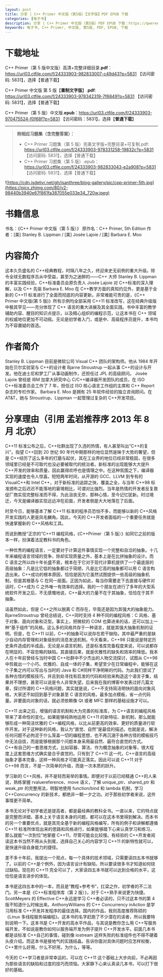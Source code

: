 ```yaml
---
layout: post
title: 分享 | C++ Primer 中文版（第5版）【文字版】PDF EPUB 下载
categories: [电子书]
description: 分享 | C++ Primer 中文版（第5版）PDF EPUB 下载：https://qweree.cn/index.php/142/
keywords: 电子书, C++ Primer, 中文版, 第5版, PDF, EPUB, 下载
---
```


# 下载地址

<!--
C++ Primer（第 5 版）中文版.**pdf**：<https://url03.ctfile.com/f/24333903-723057399-787615?p=5831> 【访问密码：5831】，选择【**普通下载**】
-->

C++ Primer（第 5 版中文版）高清+完整详细目录.**pdf**：<https://url03.ctfile.com/f/24333903-982833007-c49d43?p=5831> 【访问密码: 5831】，选择【普通下载】

C++ Primer 中文版 第 5 版【**重制文字版**】.**pdf**: <https://url03.ctfile.com/f/24333903-978342319-7f6849?p=5831> 【访问密码: 5831】，选择【普通下载】

C++ Primer（第 5 版）中文版.**epub**：<https://url03.ctfile.com/f/24333903-970475524-f0f68f?p=5831> 【访问密码：5831】，选择【**普通下载**】

---

> **附相应习题集（含完整答案）：**
>
> - C++ Primer 习题集（第 5 版）完美文字版+完整目录+可复制.pdf: <https://url03.ctfile.com/f/24333903-978331258-19832c?p=5831> 【访问密码: 5831】，选择【普通下载】
> - C++ Primer 习题集（第 5 版）.epub：<https://url03.ctfile.com/f/24333903-982833043-e2a908?p=5831> 【访问密码: 5831】，选择【普通下载】

![https://cdn.jsdelivr.net/gh/isanthree/blog-gallery/pic/cpp-primer-5th.jpg](https://picx.zhimg.com/80/v2-98440b3940e67f861fa387055e033e34_720w.jpeg)

# 书籍信息

书名：《C++ Primer 中文版（第 5 版）》
原作名：C++ Primer, 5th Edition
作者：[美] Stanley B. Lippman / [美] Josée Lajoie / [美] Barbara E. Moo

# 内容简介

这本久负盛名的 C++经典教程，时隔八年之久，终迎来史无前例的重大升级。除令全球无数程序员从中受益，甚至为之迷醉的——C++ 大师 Stanley B. Lippman 的丰富实践经验，C++标准委员会原负责人 Josée Lajoie 对 C++标准的深入理解，以及 C++ 先驱 Barbara E. Moo 在 C++教学方面的真知灼见外，更是基于全新的 C++11 标准进行了全面而彻底的内容更新。非常难能可贵的是，《C++ Primer 中文版(第 5 版)》所有示例均全部采用 C++11 标准改写，这在经典升级版中极其罕见——充分体现了 C++ 语言的重大进展及其全面实践。书中丰富的教学辅助内容、醒目的知识点提示，以及精心组织的编程示范，让这本书在 C++ 领域的权威地位更加不可动摇。无论是初学者入门，或是中、高级程序员提升，本书均为不容置疑的首选。

# 作者简介

Stanley B. Lippman 目前是微软公司 Visual C++ 团队的架构师。他从 1984 年开始在贝尔实验室与 C++的设计者 Bjarne Stroustrup 一起从事 C++的设计与开发。他在迪士尼和梦工厂从事动画制作，还担任过 JPL 的高级顾问。
Josée Lajoie 曾经是 IBM 加拿大研究中心 C/C++编译器开发团队的成员，在 ISO C++标准委员会工作了 7 年，担任过 ISO 核心语言工作组的主席和 C++ Report 杂志的专栏作家。
Barbara E. Moo 是拥有 25 年软件经验的独立咨询顾问。在 AT&T，她与 Stroustrup、Lippman 一起管理过复杂的 C++开发项目。

# 分享理由（引用 孟岩推荐序 2013 年 8 月 北京）

C++11 标准公布之后，C++社群出现了久违的热情，有人甚至叫出“C++的复兴”。指望 C++回到 20 世纪 90 年代中期那样的地位显然是昧于大势的奢望，但是 C++经历了这么多年的打磨与起伏，其在工业界的地位已经非常稳固，在很多领域里已经是不可取代也没必要被取代的统治者。新标准的出现能够大大提升 C++开发的效率和质量，因此赢得欢呼也是情理之中。在这种氛围之下，编译器实现的速度也令人惊喜。短短两年时间，从开源的 GCC、LLVM 到专有的 VisualC++和 Intel C++，对于新标准的追踪之快，覆盖之全，与当年 C++98 标准颁布之后迟迟不能落地的窘境相比，可谓对比强烈。当年是热情的开发者反复敦促厂商实现完整标准而不得，为此沮丧无奈，那种心情，至今记忆犹新。时过境迁，今天是编译器实现远远冲在前面，开发者倒是大大地落在了后面。

时至今日，能够基本了解 C++11 标准的程序员恐怕不多，而能够以新的 C++风格开发实践的人更是凤毛麟角。因此，今天的 C++开发者面临的一个重要任务就是快速掌握新的 C++风格和工具。

而说到教授“正宗的”C++11 编程风格，《C++Primer（第 5 版）》如同它之前的版本一样，扮演着法定教科书的角色。

一种优秀的编程语言，一定要对于计算这件事情实现一个完整和自洽的抽象。十几年来编程语言领域的竞争，除却实现质量之外，基本上是在比拼抽象的设计。而 C 语言之所以四十年长盛不衰，根本在于它对于现代计算机提供了一个最底层的高级抽象：凡是比它低的抽象都过于简陋，凡是比它高的抽象都可以用 C 语言构造出来。C++成功的根本原因，恰恰是因为它虽然试图提供一些高级的抽象机制，但是其根基与 C 在同一层面。正因为如此，每当你需要走下去直接与硬件对话时，C++成为 C 之外唯一有效率的选择。我的一个朋友在进行了多年的大型系统软件开发之后，不无感慨地说，C++最大的力量不在于其抽象，恰恰在于其不抽象。

话虽然如此，但是 C++之所以脱离 C 而存在，毕竟还是因为其强大的抽象能力。BjarneStroustrup 曾经总结说，C++同时支持 4 种不同的编程风格：C 风格、基于对象、面向对象和泛型。事实上，把微软的 COM 也算进来的话，还可以加上一种“基于组件”的风格。这么多的风格共存于一种语言，就是其强大抽象机制的证明。但是，在 C++11 以前，C++的抽象可以说存在若干缺陷，其中最严重的是缺少自动内存管理和对象级别的消息发送机制。今天看来，C++98 只能说是特定历史条件造成的半成品，无论是从语言机制，还是标准库完备程度来说，可以说都存在明显的、不容忽略的缺陷。其直接后果，就是优雅性的缺失和效率的降低。我本人在十年前曾经与当时中国 C++社群中不少杰出的人物交流探讨，试图从 C++98 中剪裁出一个小巧、优雅的、自成一体的子集，希望至少在日常编程中，能够在这个子集之内可以写出与当时的 Java 和 C#同样干净明晰的代码。为此我们尝试了各种古怪的模板技巧，并且到处寻找有启发的代码和经验来构造这个语言子集，结果并不理想，甚至可以说是令人非常失望。后来我在我的博客中发表过好几篇文章，探讨所谓的 C++风格问题，其实就是说，C++不支持简洁明快的面向对象风格，大家还不如回到基于对象甚至 C 语言的风格，最多加点模板，省一点代码量。非要面向对象的话，就必须依赖像 Qt 或者 MFC 那样的基础设施才可以。

C++11 出来之后，增强的语言机制和大为完善的标准库，为 C++语言的编程风格带来了革命性的变化。如果能够纯熟地运用 C++11 的新特征、新机制，那么就能够形成一种简洁优雅的 C++编程风格，以比从前更高的效率、更好的质量进行软件开发。对于这种新的风格，我认为“直觉、自然”是最佳的描述。也就是说，解决任何问题不必拘泥于什么笼盖一切的编程思想，也不再沉溺于各种古怪的模板技巧中无法自拔，而是能够根据那个问题本身采用最自然、最符合直觉的方式。C++有自己的一套思维方式，比如容器、算法、作为概念抽象的对象等，很大程度上这套思维方式确实是合乎直觉的。只有到了 C++11 这一代，C++语言的高级抽象才基本完备，这样一种风格才可能真正落实。因此可以说 C++11 对于 C++98 而言，不是一次简单的升级，而是一次本质的跃升。

学习新的 C++风格，并不是轻而易举的事情。即便对于以前已经精通 C++的人来说，熟练掌握 rvaluereference、move 语义，了解 unique_ptr、shared_ptr 和 weak_ptr 的完整用法，明智地使用 function/bind 和 lambda 机制，学习 C++Concurrency 的新技术，都绝非一朝一夕之功。对于那些初学者来说，这件事情更不简单。

本书无论对于初学者还是提高者，都是最经典的教科全书。一直以来，它的特点就是完整而详细，基本上关于语言本身的问题，都可以在这本书里得到解决。而本书的另一个重要优点，就是其完全基于新的编程风格编写，所有的例子和讲解都遵循 C++11 标准所体现出来的思路和风格进行，如果能够踏下心来认真学习和练习，那么就能“一次到位”地掌握 C++11，尽管可能会比较慢。有经验的 C++开发者阅读这本书当然不用从头到尾，选择自己关心的内容学习 C++11 的新特性就可以，是快速升级自身能力的捷径。

差不多十年前，我提出一个观点，每一个具体的技术领域，只需要读四五本书就够了。以前的 C++是个例外，因为语言设计有缺陷，所以要读很多书才知道如何绕过缺陷。现在的 C++11 完全可以了，大家读四五本书就可以达到合格的水平，这恰恰是语言进步的体现。

本书是这四五本中的一本，而且是“教程+参考书”，扛梁之作，初学者的不二法门。另一本是《C++标准程序库（第 2 版）》，对于 C++熟手来说更为快捷。ScottMeyers 的 Effective C++永远是学习 C++者必读的，只不过这本书的第 4 版不知道什么时候出来。AnthonyWilliams 的 C++ Concurrency inAction 是学习用标准 C++开发并发程序的最佳选择。国内的作品，我则高度推荐陈硕的《Linux 多线程服务端编程》。这本书的名字赶跑了不少潜在的读者，所以我要特别说明一下。这本书是 C++开发的高水平作品，与其说是教你怎么用 C++写服务端开发，不如说是教你如何以服务端开发为例子提升 C++开发水平。前面几本书都是谈标准 C++自己的事情，碰到像 iostream 这样失败的标准组件也不得不硬着头皮介绍。而这本书是接地气的实践结晶，告诉你面对具体问题时应怎样权衡，C++里什么好用，什么不好用，为什么，等等。

今天的 C++学习者是非常幸运的，可以在 C++11 这个基础上大步向前，不必再因为那些语言的缺陷和过度的技巧而烦恼。大家静下心来认真读几本书，可以打下很好的基础。
